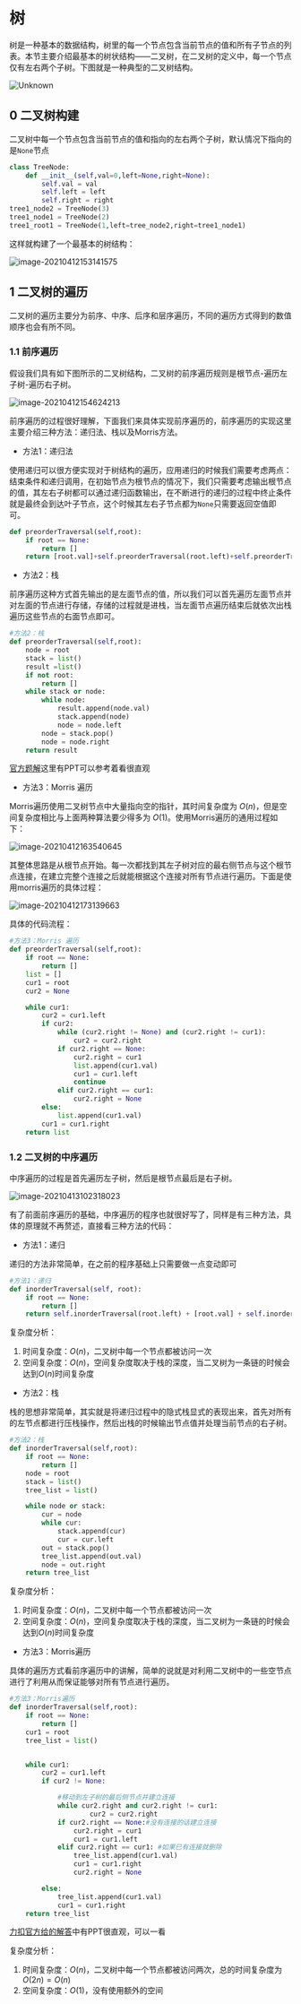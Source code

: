 # 树

树是一种基本的数据结构，树里的每一个节点包含当前节点的值和所有子节点的列表。本节主要介绍最基本的树状结构——二叉树，在二叉树的定义中，每一个节点仅有左右两个子树。下图就是一种典型的二叉树结构。

![Unknown](Unknown.png)

## 0 二叉树构建

二叉树中每一个节点包含当前节点的值和指向的左右两个子树，默认情况下指向的是`None`节点

```python
class TreeNode:
    def __init__(self,val=0,left=None,right=None):
        self.val = val
        self.left = left
        self.right = right
tree1_node2 = TreeNode(3)
tree1_node1 = TreeNode(2)
tree1_root1 = TreeNode(1,left=tree_node2,right=tree1_node1)
```

这样就构建了一个最基本的树结构：

![image-20210412153141575](image-20210412153141575.png)

## 1 二叉树的遍历

二叉树的遍历主要分为前序、中序、后序和层序遍历，不同的遍历方式得到的数值顺序也会有所不同。

### 1.1 前序遍历

假设我们具有如下图所示的二叉树结构，二叉树的前序遍历规则是根节点-遍历左子树-遍历右子树。

![image-20210412154624213](image-20210412154624213.png)

前序遍历的过程很好理解，下面我们来具体实现前序遍历的，前序遍历的实现这里主要介绍三种方法：递归法、栈以及Morris方法。

- 方法1：递归法

使用递归可以很方便实现对于树结构的遍历，应用递归的时候我们需要考虑两点：结束条件和递归调用，在初始节点为根节点的情况下，我们只需要考虑输出根节点的值，其左右子树都可以通过递归函数输出，在不断进行的递归的过程中终止条件就是最终会到达叶子节点，这个时候其左右子节点都为`None`只需要返回空值即可。

```python
def preorderTraversal(self,root):
    if root == None:
        return []
    return [root.val]+self.preorderTraversal(root.left)+self.preorderTraversal(root.right)
```

- 方法2：栈

前序遍历这种方式首先输出的是左面节点的值，所以我们可以首先遍历左面节点并对左面的节点进行存储，存储的过程就是进栈，当左面节点遍历结束后就依次出栈遍历这些节点的右面节点即可。

```python
#方法2：栈
def preorderTraversal(self,root):
    node = root
    stack = list()
    result =list()
    if not root:
        return []
    while stack or node:
        while node:
            result.append(node.val)
            stack.append(node)
            node = node.left
        node = stack.pop()
        node = node.right
    return result
```

[官方题解](https://leetcode-cn.com/problems/binary-tree-preorder-traversal/solution/er-cha-shu-de-qian-xu-bian-li-by-leetcode-solution/)这里有PPT可以参考着看很直观

- 方法3：Morris 遍历

Morris遍历使用二叉树节点中大量指向空的指针，其时间复杂度为 $O(n)$，但是空间复杂度相比与上面两种算法要少得多为 $O(1)$。使用Morris遍历的通用过程如下：

![image-20210412163540645](image-20210412163540645.png)

其整体思路是从根节点开始。每一次都找到其左子树对应的最右侧节点与这个根节点连接，在建立完整个连接之后就能根据这个连接对所有节点进行遍历。下面是使用morris遍历的具体过程：

![image-20210412173139663](image-20210412173139663.png)

具体的代码流程：

```python
#方法3：Morris 遍历
def preorderTraversal(self,root):
    if root == None:
        return []
    list = []
    cur1 = root
    cur2 = None

    while cur1:
        cur2 = cur1.left
        if cur2:
            while (cur2.right != None) and (cur2.right != cur1):
                cur2 = cur2.right
            if cur2.right == None:
                cur2.right = cur1
                list.append(cur1.val)
                cur1 = cur1.left
                continue
            elif cur2.right == cur1:
                cur2.right = None
        else:
            list.append(cur1.val)
        cur1 = cur1.right
    return list
```

### 1.2 二叉树的中序遍历

 中序遍历的过程是首先遍历左子树，然后是根节点最后是右子树。

![image-20210413102318023](image-20210413102318023.png)

有了前面前序遍历的基础，中序遍历的程序也就很好写了，同样是有三种方法，具体的原理就不再赘述，直接看三种方法的代码：

- 方法1：递归

递归的方法非常简单，在之前的程序基础上只需要做一点变动即可

```python
#方法1：递归
def inorderTraversal(self, root):
    if root == None:
        return []
    return self.inorderTraversal(root.left) + [root.val] + self.inorderTraversal(root.right)
```

复杂度分析：

1. 时间复杂度：$O(n)$，二叉树中每一个节点都被访问一次
2. 空间复杂度：$O(n)$，空间复杂度取决于栈的深度，当二叉树为一条链的时候会达到$O(n)$时间复杂度

- 方法2：栈

栈的思想非常简单，其实就是将递归过程中的隐式栈显式的表现出来，首先对所有的左节点都进行压栈操作，然后出栈的时候输出节点值并处理当前节点的右子树。

```python
#方法2：栈
def inorderTraversal(self,root):
    if root == None:
        return []
    node = root
    stack = list()
    tree_list = list()

    while node or stack:
        cur = node
        while cur:
            stack.append(cur)
            cur = cur.left
        out = stack.pop()
        tree_list.append(out.val)
        node = out.right
    return tree_list
```

复杂度分析：

1. 时间复杂度：$O(n)$，二叉树中每一个节点都被访问一次
2. 空间复杂度：$O(n)$，空间复杂度取决于栈的深度，当二叉树为一条链的时候会达到$O(n)$时间复杂度

- 方法3：Morris遍历

具体的遍历方式看前序遍历中的讲解，简单的说就是对利用二叉树中的一些空节点进行了利用从而保证能够对所有节点进行遍历。

```python
#方法3：Morris遍历
def inorderTraversal(self,root):
    if root == None:
        return []
    cur1 = root
    tree_list = list()


    while cur1:
        cur2 = cur1.left
        if cur2 != None:

            #移动到左子树的最后侧节点并建立连接
            while cur2.right and cur2.right != cur1:
                    cur2 = cur2.right
            if cur2.right == None:#没有连接的话建立连接
                cur2.right = cur1
                cur1 = cur1.left
            elif cur2.right == cur1: #如果已有连接就删除
                tree_list.append(cur1.val)
                cur1 = cur1.right
                cur2.right = None

        else:
            tree_list.append(cur1.val)
            cur1 = cur1.right
    return tree_list
```

[力扣官方给的解答](https://leetcode-cn.com/problems/binary-tree-inorder-traversal/solution/er-cha-shu-de-zhong-xu-bian-li-by-leetcode-solutio/)中有PPT很直观，可以一看

复杂度分析：

1. 时间复杂度：$O(n)$，二叉树中每一个节点都被访问两次，总的时间复杂度为$O(2n)=O(n)$
2. 空间复杂度：$O(1)$，没有使用额外的空间

















